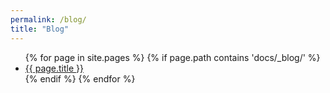 ```yaml
---
permalink: /blog/
title: "Blog"
---
```


<ul>
{% for page in site.pages %}
  {% if page.path contains 'docs/_blog/' %}
  <li>
    <a href="{{ page.url | relative_url }}">{{ page.title }}</a>
  </li>
  {% endif %}
{% endfor %}
</ul>
